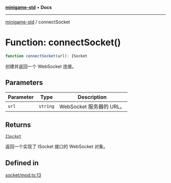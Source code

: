 [**minigame-std**](../README.md) • **Docs**

***

[minigame-std](../README.md) / connectSocket

# Function: connectSocket()

```ts
function connectSocket(url): ISocket
```

创建并返回一个 WebSocket 连接。

## Parameters

| Parameter | Type | Description |
| ------ | ------ | ------ |
| `url` | `string` | WebSocket 服务器的 URL。 |

## Returns

[`ISocket`](../interfaces/ISocket.md)

返回一个实现了 ISocket 接口的 WebSocket 对象。

## Defined in

[socket/mod.ts:13](https://github.com/JiangJie/minigame-std/blob/d86e790fe8486ddfc8ce953df31d30618f403d3b/src/std/socket/mod.ts#L13)
